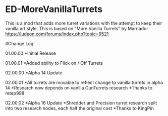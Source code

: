 # ED-MoreVanillaTurrets
This is a mod that adds more turret variations with the attempt to keep their vanilla art style.
This is based on "More Vanilla Turrets" by Marnador https://ludeon.com/forums/index.php?topic=9521

#Change Log

01.00.00
*Initial Release

01.00.01
*Added ability to Flick on / Off Turrets

02.00.00
*Alpha 14 Update

02.00.01
*All turrets are movable to reflect change to vanilla turrets in alpha 14
*Research now depends on vanilla GunTurrets research
*Thanks to retep998

02.00.02
*Alpha 16 Update
*Shredder and Precision turret research split into two research nodes, each half the original cost
*Thanks to KingPin